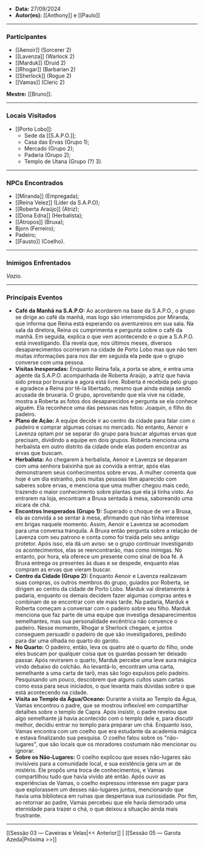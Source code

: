 - **Data:** 27/09/2024
- **Autor(es):** [[Anthony]] e [[Paulo]]

---

### Participantes

- [[Aenoir]] (Sorcerer 2)
- [[Lavenza]] (Warlock 2)
- [[Marduk]] (Druid 2)
- [[Rhogar]] (Barbarian 2)
- [[Sherlock]] (Rogue 2)
- [[Vamas]] (Cleric 2)

**Mestre:** [[Bruno]].

---  

### Locais Visitados

- [[Porto Lobo]]:
	- Sede da [[S.A.P.O.]];
	- Casa das Ervas (Grupo 1);
	- Mercado (Grupo 2);
	- Padaria (Grupo 2);
	- Templo de Utana (Grupo (?) 3).

---

### NPCs Encontrados

- [[Miranda]] (Empregada);
- [[Reina Velez]] (Líder da S.A.P.O);
- [[Roberta Araújo]] (Atriz);
- [[Dona Edna]] (Herbalista);
- [[Átropos]] (Bruxa);
- Bjorn (Ferreiro);
- Padeiro;
- [[Fausto]] (Coelho).

---

### Inimigos Enfrentados

*Vazio.*

---

### Principais Eventos

- **Café da Manhã na S.A.P.O:** Ao acordarem na base da S.A.P.O., o grupo se dirige ao café da manhã, mas logo são interrompidos por Miranda, que informa que Reina está esperando os aventureiros em sua sala. Na sala da diretora, Reina os cumprimenta e pergunta sobre o café da manhã. Em seguida, explica o que vem acontecendo e o que a S.A.P.O. está investigando. Ela revela que, nos últimos meses, diversos desaparecimentos ocorreram na cidade de Porto Lobo mas que não tem muitas informações para nos dar em seguida ela pede que o grupo converse com uma pessoa.
- **Visitas Inesperadas:** Enquanto Reina fala, a porta se abre, e entra uma agente da S.A.P.O. acompanhada de Roberta Araújo, a atriz que havia sido presa por bruxaria e agora está livre. Roberta é recebida pelo grupo e agradece a Reina por tê-la libertado, mesmo que ainda esteja sendo acusada de bruxaria. O grupo, aproveitando que ela vive na cidade, mostra a Roberta as fotos dos desaparecidos e pergunta se ela conhece alguém. Ela reconhece uma das pessoas nas fotos: Joaquin, o filho do padeiro.
- **Plano de Ação:** A equipe decide ir ao centro da cidade para falar com o padeiro e comprar algumas coisas no mercado. No entanto, Aenoir e Lavenza optam por se separar do grupo para buscar algumas ervas que precisam, dividindo a equipe em dois grupos. Roberta menciona uma herbalista em outro distrito da cidade onde elas podem encontrar as ervas que buscam.
- **Herbalista:** Ao chegarem à herbalista, Aenoir e Lavenza se deparam com uma senhora baixinha que as convida a entrar, após elas demonstrarem seus conhecimentos sobre ervas. A mulher comenta que hoje é um dia estranho, pois muitas pessoas têm aparecido com saberes sobre ervas, e menciona que uma mulher chegou mais cedo, trazendo o maior conhecimento sobre plantas que ela já tinha visto. Ao entrarem na loja, encontram a Bruxa sentada à mesa, saboreando uma xícara de chá.
- **Encontros Inesperados (Grupo 1):** Superado o choque de ver a Bruxa, ela as convida a se sentar à mesa, afirmando que não tinha interesse em brigas naquele momento. Assim, Aenoir e Lavenza se acomodam para uma conversa tranquila. A Bruxa então pergunta sobre a relação de Lavenza com seu patrono e conta como foi traída pelo seu antigo protetor. Após isso, ela dá um aviso: se o grupo continuar investigando os acontecimentos, elas se reencontrarão, mas como inimigas. No entanto, por hora, ela oferece um presente como sinal de boa fé. A Bruxa entrega os presentes às duas e se despede, enquanto elas compram as ervas que vieram buscar.
- **Centro da Cidade (Grupo 2):** Enquanto Aenoir e Lavenza realizavam suas compras, os outros membros do grupo, guiados por Roberta, se dirigem ao centro da cidade de Porto Lobo. Marduk vai diretamente à padaria, enquanto os demais decidem fazer algumas compras antes e combinam de se encontrar com ele mais tarde. Na padaria, Marduk e Roberta começam a conversar com o padeiro sobre seu filho. Marduk menciona que faz parte de uma equipe que investiga desaparecimentos semelhantes, mas sua personalidade excêntrica não convence o padeiro. Nesse momento, Rhogar e Sherlock chegam, e juntos conseguem persuadir o padeiro de que são investigadores, pedindo para dar uma olhada no quarto do garoto.
- **No Quarto:** O padeiro, então, leva os quatro até o quarto do filho, onde eles buscam por qualquer coisa que os guardas possam ter deixado passar. Após revirarem o quarto, Marduk percebe uma leve aura mágica vindo debaixo do colchão. Ao levantá-lo, encontram uma carta, semelhante a uma carta de tarô, mas são logo expulsos pelo padeiro. Pesquisando um pouco, descobrem que alguns cultos usam cartas como essa para seus iniciados, o que levanta mais dúvidas sobre o que está acontecendo na cidade.
- **Visita ao Templo da Água/Oceano:** Durante a visita ao Templo da Água, Vamas encontrou o padre, que se mostrou inflexível em compartilhar detalhes sobre o templo de Capra. Após insistir, o padre revelou que algo semelhante já havia acontecido com o templo dele e, para discutir melhor, decidiu entrar no templo para preparar um chá. Enquanto isso, Vamas encontra com um coelho que era estudante da academia mágica e estava finalizando sua pesquisa. O coelho falou sobre os "não-lugares", que são locais que os moradores costumam não mencionar ou ignorar.
- **Sobre os Não-Lugares:** O coelho explicou que esses não-lugares são invisíveis para a comunidade local, e sua existência gera um ar de mistério. Ele propôs uma troca de conhecimentos, e Vamas compartilhou tudo que havia vivido até então. Após ouvir as experiências de Vamas, o coelho expressou interesse em pagar para que explorassem um desses não-lugares juntos, mencionando que havia uma biblioteca em ruínas que despertava sua curiosidade. Por fim, ao retornar ao padre, Vamas percebeu que ele havia demorado uma eternidade para trazer o chá, o que deixou a situação ainda mais frustrante.

---

[[Sessão 03 ― Caveiras e Velas|<< Anterior]] | [[Sessão 05 ― Garota Azeda|Próxima >>]]
